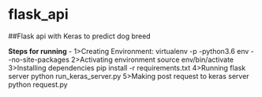 # flask_api
##Flask api with Keras to predict dog breed

**Steps for running** -
1>Creating Environment:
virtualenv -p -python3.6 env --no-site-packages 
2>Activating environment
source env/bin/activate
3>Installing dependencies
pip install -r requirements.txt
4>Running flask server
python run_keras_server.py
5>Making post request to keras server
python request.py
